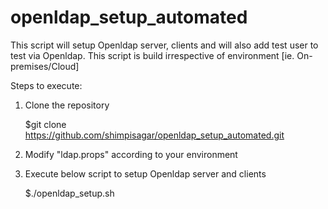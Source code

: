 # openldap_setup_automated

This script will setup Openldap server, clients and will also add test user to test via Openldap.
This script is build irrespective of environment [ie. On-premises/Cloud]

Steps to execute:

1. Clone the repository

	$git clone https://github.com/shimpisagar/openldap_setup_automated.git
2. Modify "ldap.props" according to your environment
3. Execute below script to setup Openldap server and clients

	$./openldap_setup.sh
